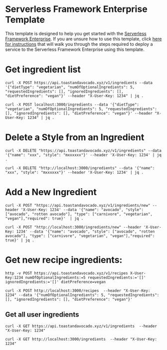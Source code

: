 # Serverless Framework Enterprise Template

This template is designed to help you get started with the [Serverless Framework Enterprise](https://github.com/serverless/enterprise). If you are unsure how to use this template, click [here for instructions](https://github.com/serverless/enterprise/blob/master/docs/getting-started.md#deploy-an-example-service) that will walk you through the steps required to deploy a service to the Serverless Framework Enterprise using this template.

# Get ingredient list

```
curl -X POST https://api.toastandavocado.xyz/v1/ingredients --data '{"dietType": "vegetarian", "numOfOptionalIngredients": 5, "requestedIngredients": [], "ignoredIngredients": [], "dietPreference": "vegan"}' --header "X-User-Key: 1234" | jq .
```

```
curl -X POST localhost:3000/ingredients --data '{"dietType": "vegetarian", "numOfOptionalIngredients": 5, "requestedIngredients": [], "ignoredIngredients": [], "dietPreference": "vegan"}' --header "X-User-Key: 1234" | jq .
```

# Delete a Style from an Ingredient

```
curl -X DELETE "https://api.toastandavocado.xyz/v1/ingredients" --data '{"name": "xxx", "style": "mxxxxxx"}' --header 'X-User-Key: 1234' | jq .
```

```
curl -X DELETE "http://localhost:3000/ingredients" --data '{"name": "xxx", "style": "mxxxxxx"}' --header 'X-User-Key: 1234' | jq .
```

# Add a New Ingredient

```
curl -X POST "https://api.toastandavocado.xyz/v1/ingredients/new" --header 'X-User-Key: 1234' --data '{"name": "avocado", "style": ["avocado", "rotten avocado"], "type": ["carnivore", "vegetarian", "vegan"],"required": true}'  | jq .
```

```
curl -X POST "http://localhost:3000/ingredients/new" --header 'X-User-Key: 1234' --data '{"name": "avocado", "style": ["avocado", "rotten avocado"], "type": ["carnivore", "vegetarian", "vegan"],"required": true}' | jq .
```

# Get new recipe ingredients:

```
http -v POST https://api.toastandavocado.xyz/v1/recipes X-User-Key:1234 numOfOptionalIngredients:=5 requestedIngredients:='[]' ignoredIngredients:='[]' dietPreference=vegan
```

```
curl -X POST http://localhost:3000/recipes  --header "X-User-Key: 1234" --data '{"numOfOptionalIngredients": 5, "requestedIngredients": [], "ignoredIngredients": [], "dietPreference": "vegan"}'
```

## Get all user ingredients

```
curl -X GET https://api.toastandavocado.xyz/v1/ingredients  --header "X-User-Key: 1234"
```

```
curl -X GET http://localhost:3000/ingredients  --header "X-User-Key: 1234"
```
